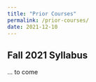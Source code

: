 ```yaml
---
title: "Prior Courses"
permalink: /prior-courses/
date: 2021-12-10
---
```

## Fall 2021 Syllabus
... to come
